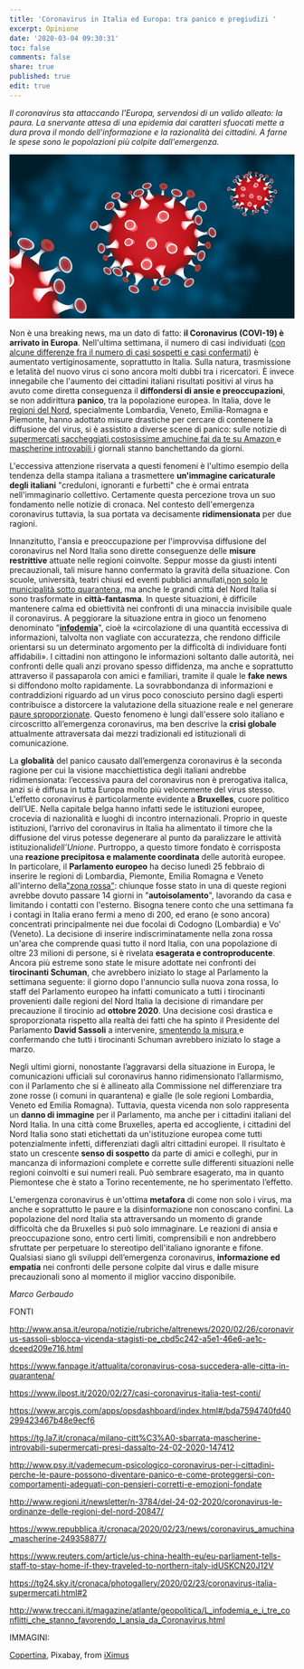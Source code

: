 ```yaml
---
title: 'Coronavirus in Italia ed Europa: tra panico e pregiudizi '
excerpt: Opinione
date: '2020-03-04 09:30:31'
toc: false
comments: false
share: true
published: true
edit: true
---
```

*Il coronavirus sta attaccando l'Europa, servendosi di un valido alleato: la paura. La snervante attesa di una epidemia dai caratteri sfuocati mette a dura prova il mondo dell'informazione e la razionalità dei cittadini. A farne le spese sono le popolazioni più colpite dall'emergenza.*

![](/assets/images/corona-4893276_960_720.jpg)

Non è una breaking news, ma un dato di fatto: **il Coronavirus (COVI-19) è arrivato in Europa**. Nell'ultima settimana, il numero di casi individuati ([con alcune differenze fra il numero di casi sospetti e casi confermati](https://www.ilpost.it/2020/02/27/casi-coronavirus-italia-test-conti/)) è aumentato vertiginosamente, soprattutto in Italia. Sulla natura, trasmissione e letalità del nuovo virus ci sono ancora molti dubbi tra i ricercatori. È invece innegabile che l'aumento dei cittadini italiani risultati positivi al virus ha avuto come diretta conseguenza il **diffondersi di ansie e preoccupazioni**, se non addirittura **panico**, tra la popolazione europea. In Italia, dove le [regioni del Nord](http://www.regioni.it/newsletter/n-3784/del-24-02-2020/coronavirus-le-ordinanze-delle-regioni-del-nord-20847/), specialmente Lombardia, Veneto, Emilia-Romagna e Piemonte, hanno adottato misure drastiche per cercare di contenere la diffusione del virus, si è assistito a diverse scene di panico: sulle notizie di [supermercati saccheggiati](https://tg24.sky.it/cronaca/photogallery/2020/02/23/coronavirus-italia-supermercati.html#2),[costosissime amuchine fai da te su Amazon ](https://www.repubblica.it/cronaca/2020/02/23/news/coronavirus_amuchina_mascherine-249358877/)e [mascherine introvabili ](https://tg.la7.it/cronaca/milano-citt%C3%A0-sbarrata-mascherine-introvabili-supermercati-presi-dassalto-24-02-2020-147412)i giornali stanno banchettando da giorni.

L'eccessiva attenzione riservata a questi fenomeni è l'ultimo esempio della tendenza della stampa italiana a trasmettere **un'immagine caricaturale degli italiani** "creduloni, ignoranti e furbetti" che è ormai entrata nell'immaginario collettivo. Certamente questa percezione trova un suo fondamento nelle notizie di cronaca. Nel contesto dell'emergenza coronavirus tuttavia, la sua portata va decisamente **ridimensionata** per due ragioni.

Innanzitutto, l'ansia e preoccupazione per l'improvvisa diffusione del coronavirus nel Nord Italia sono dirette conseguenze delle **misure restrittive** attuate nelle regioni coinvolte. Seppur mosse da giusti intenti precauzionali, tali misure hanno confermato la gravità della situazione. Con scuole, università, teatri chiusi ed eventi pubblici annullati,[non solo le municipalità sotto quarantena](https://www.fanpage.it/attualita/coronavirus-cosa-succedera-alle-citta-in-quarantena/), ma anche le grandi città del Nord Italia si sono trasformate in **città-fantasma**. In queste situazioni, è difficile mantenere calma ed obiettività nei confronti di una minaccia invisibile quale il coronavirus. A peggiorare la situazione entra in gioco un fenomeno denominato "**[infodemia](http://www.treccani.it/magazine/atlante/geopolitica/L_infodemia_e_i_tre_conflitti_che_stanno_favorendo_l_ansia_da_Coronavirus.html)**", cioè la «circolazione di una quantità eccessiva di informazioni, talvolta non vagliate con accuratezza, che rendono difficile orientarsi su un determinato argomento per la difficoltà di individuare fonti affidabili». I cittadini non attingono le informazioni soltanto dalle autorità, nei confronti delle quali anzi provano spesso diffidenza, ma anche e soprattutto attraverso il passaparola con amici e familiari, tramite il quale le **fake news** si diffondono molto rapidamente. La sovrabbondanza di informazioni e contraddizioni riguardo ad un virus poco conosciuto persino dagli esperti contribuisce a distorcere la valutazione della situazione reale e nel generare [paure sproporzionate](http://www.psy.it/vademecum-psicologico-coronavirus-per-i-cittadini-perche-le-paure-possono-diventare-panico-e-come-proteggersi-con-comportamenti-adeguati-con-pensieri-corretti-e-emozioni-fondate). Questo fenomeno è lungi dall'essere solo italiano e circoscritto all’emergenza coronavirus, ma ben descrive la **crisi globale** attualmente attraversata dai mezzi tradizionali ed istituzionali di comunicazione.

La **globalità** del panico causato dall’emergenza coronavirus è la seconda ragione per cui la visione macchiettistica degli italiani andrebbe ridimensionata: l’eccessiva paura del coronavirus non è prerogativa italica, anzi si è diffusa in tutta Europa molto più velocemente del virus stesso. L'effetto coronavirus è particolarmente evidente a **Bruxelles**, cuore politico dell’UE. Nella capitale belga hanno infatti sede le istituzioni europee, crocevia di nazionalità e luoghi di incontro internazionali. Proprio in queste istituzioni, l’arrivo del coronavirus in Italia ha alimentato il timore che la diffusione del virus potesse degenerare al punto da paralizzare le attività istituzionali*dell’Unione*. Purtroppo, a questo timore fondato è corrisposta una **reazione precipitosa e malamente coordinata** delle autorità europee. In particolare, il **Parlamento europeo** ha deciso lunedì 25 febbraio di inserire le regioni di Lombardia, Piemonte, Emilia Romagna e Veneto all'interno della["zona rossa"](https://www.reuters.com/article/us-china-health-eu/eu-parliament-tells-staff-to-stay-home-if-they-traveled-to-northern-italy-idUSKCN20J12V): chiunque fosse stato in una di queste regioni avrebbe dovuto passare 14 giorni in "**autoisolamento**", lavorando da casa e limitando i contatti con l'esterno. Bisogna tenere conto che una settimana fa i contagi in Italia erano fermi a meno di 200, ed erano (e sono ancora) concentrati principalmente nei due focolai di Codogno (Lombardia) e Vo' (Veneto). La decisione di inserire indiscriminatamente nella zona rossa un'area che comprende quasi tutto il nord Italia, con una popolazione di oltre 23 milioni di persone, si è rivelata **esagerata e controproducente**. Ancora più estreme sono state le misure adottate nei confronti dei **tirocinanti Schuman**, che avrebbero iniziato lo stage al Parlamento la settimana seguente: il giorno dopo l'annuncio sulla nuova zona rossa, lo staff del Parlamento europeo ha infatti comunicato a tutti i tirocinanti provenienti dalle regioni del Nord Italia la decisione di rimandare per precauzione il tirocinio ad **ottobre 2020**. Una decisione così drastica e sproporzionata rispetto alla realtà dei fatti che ha spinto il Presidente del Parlamento **David Sassoli** a intervenire, [smentendo la misura ](http://www.ansa.it/europa/notizie/rubriche/altrenews/2020/02/26/coronavirus-sassoli-sblocca-vicenda-stagisti-pe_cbd5c242-a5e1-46e6-ae1c-dceed209e716.html)e confermando che tutti i tirocinanti Schuman avrebbero iniziato lo stage a marzo.

Negli ultimi giorni, nonostante l’aggravarsi della situazione in Europa, le comunicazioni ufficiali sul coronavirus hanno ridimensionato l’allarmismo, con il Parlamento che si è allineato alla Commissione nel differenziare tra zone rosse (i comuni in quarantena) e gialle (le sole regioni Lombardia, Veneto ed Emilia Romagna). Tuttavia, questa vicenda non solo rappresenta un **danno di immagine** per il Parlamento, ma anche per i cittadini italiani del Nord Italia. In una città come Bruxelles, aperta ed accogliente, i cittadini del Nord Italia sono stati etichettati da un'istituzione europea come tutti potenzialmente infetti, differenziati dagli altri cittadini europei. Il risultato è stato un crescente **senso di sospetto** da parte di amici e colleghi, pur in mancanza di informazioni complete e corrette sulle differenti situazioni nelle regioni coinvolti e sui numeri reali. Può sembrare esagerato, ma in quanto Piemontese che è stato a Torino recentemente, ne ho sperimentato l’effetto.

L'emergenza coronavirus è un'ottima **metafora** di come non solo i virus, ma anche e soprattutto le paure e la disinformazione non conoscano confini. La popolazione del nord Italia sta attraversando un momento di grande difficoltà che da Bruxelles si può solo immaginare. Le reazioni di ansia e preoccupazione sono, entro certi limiti, comprensibili e non andrebbero sfruttate per perpetuare lo stereotipo dell'italiano ignorante e fifone. Qualsiasi siano gli sviluppi dell’emergenza coronavirus, **informazione ed empatia** nei confronti delle persone colpite dal virus e dalle misure precauzionali sono al momento il miglior vaccino disponibile.

*Marco Gerbaudo* 

FONTI

<http://www.ansa.it/europa/notizie/rubriche/altrenews/2020/02/26/coronavirus-sassoli-sblocca-vicenda-stagisti-pe_cbd5c242-a5e1-46e6-ae1c-dceed209e716.html>

<https://www.fanpage.it/attualita/coronavirus-cosa-succedera-alle-citta-in-quarantena/>

<https://www.ilpost.it/2020/02/27/casi-coronavirus-italia-test-conti/>

<https://www.arcgis.com/apps/opsdashboard/index.html#/bda7594740fd40299423467b48e9ecf6>

<https://tg.la7.it/cronaca/milano-citt%C3%A0-sbarrata-mascherine-introvabili-supermercati-presi-dassalto-24-02-2020-147412>

<http://www.psy.it/vademecum-psicologico-coronavirus-per-i-cittadini-perche-le-paure-possono-diventare-panico-e-come-proteggersi-con-comportamenti-adeguati-con-pensieri-corretti-e-emozioni-fondate>

<http://www.regioni.it/newsletter/n-3784/del-24-02-2020/coronavirus-le-ordinanze-delle-regioni-del-nord-20847/>

<https://www.repubblica.it/cronaca/2020/02/23/news/coronavirus_amuchina_mascherine-249358877/>

<https://www.reuters.com/article/us-china-health-eu/eu-parliament-tells-staff-to-stay-home-if-they-traveled-to-northern-italy-idUSKCN20J12V>

<https://tg24.sky.it/cronaca/photogallery/2020/02/23/coronavirus-italia-supermercati.html#2>

<http://www.treccani.it/magazine/atlante/geopolitica/L_infodemia_e_i_tre_conflitti_che_stanno_favorendo_l_ansia_da_Coronavirus.html>

IMMAGINI: 

[Copertina](https://pixabay.com/it/illustrations/corona-coronavirus-virus-pandemia-4893276/), Pixabay, from  [iXimus](https://pixabay.com/it/users/iximus-2352783/)